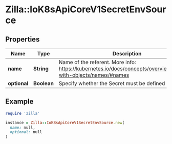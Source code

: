 # Zilla::IoK8sApiCoreV1SecretEnvSource

## Properties

| Name | Type | Description | Notes |
| ---- | ---- | ----------- | ----- |
| **name** | **String** | Name of the referent. More info: https://kubernetes.io/docs/concepts/overview/working-with-objects/names/#names | [optional] |
| **optional** | **Boolean** | Specify whether the Secret must be defined | [optional] |

## Example

```ruby
require 'zilla'

instance = Zilla::IoK8sApiCoreV1SecretEnvSource.new(
  name: null,
  optional: null
)
```

